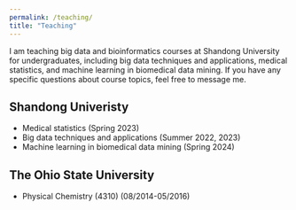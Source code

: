 ```yaml
---
permalink: /teaching/
title: "Teaching"
---
```


I am teaching big data and bioinformatics courses at Shandong University for undergraduates, including big data techniques and applications, medical statistics, and machine learning in biomedical data mining. If you have any specific questions about course topics, feel free to message me.

## Shandong Univeristy
- Medical statistics (Spring 2023)
- Big data techniques and applications (Summer 2022, 2023)
- Machine learning in biomedical data mining (Spring 2024)

## The Ohio State University
- Physical Chemistry (4310) (08/2014-05/2016)

<!-- Research plays a central role in my teaching as students improve their
analytical skills and master the tools of data analysis through hands-on
experience. I have taught undergraduate courses on political violence and
statistical methodology. While at UNC, I taught the graduate statistics lab for
Advanced Topics in Political Data Science, where my work was recognized by the
Political Science Department's Earle Wallace Award for Graduate Student
Teaching. I also served as a teaching assistant for courses in international
relations and American politics at UNC, in addition to the ICPSR Summer Program
where I was a teaching assistant for a course on Bayesian modeling in the social
sciences. I am also a
[certified instructor](https://carpentries.org/instructors/#jayrobwilliams) with
[The Carpentries](https://carpentries.org/), which develops evidence-based
methods for teaching "essential data and computational skills for conducting
efficient, open, and reproducible research."


You can view my teaching portfolio [here](/files/pdf/teaching/Portfolio.pdf).
You can find a selection of my teaching materials, including all of the labs
from Advanced Topics in Political Data Science, [here](/teaching-materials).

## Washington University in St. Louis
- Pol Sci 3090: The Scientific Study of Civil War (Spring 2020)
    - [Syllabus](/files/pdf/teaching/PS 3090 Syllabus.pdf)
- Pol Sci 3171: International Conflict Management & Resolution (Fall 2019)
    - [Syllabus](/files/pdf/teaching/PS 3171 Syllabus.pdf)

## The University of North Carolina at Chapel Hill
- Poli 281: Quantitative Research in Political Science (Spring 2019)
    - [Syllabus](/files/pdf/teaching/POLI 281 Syllabus.pdf)
- Poli 891: Lab for Advanced Topics in Political Data Science (Fall 2017, Fall 2018)
    - [Syllabus](/files/pdf/teaching/POLI 891 Syllabus.pdf)

## ICPSR Summer Program
- Introduction to Applied Bayesian Modeling (Summer 2017)
    - [Syllabus](/files/pdf/teaching/bayes2017.pdf) -->
